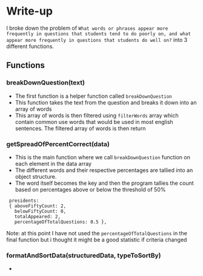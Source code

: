 # Write-up

I broke down the problem of `What words or phrases appear more frequently in questions that students tend to do poorly on, and what appear more frequently in questions that students do well on?` into 3 different functions.

## Functions

### breakDownQuestion(text)

  - The first function is a helper function called `breakDownQuestion` 
  - This function takes the text from the question and breaks it down into an array of words
  - This array of words is then filtered using `filterWords` array which contain common use words that would be used in most english sentences. The filtered array of words is then return

### getSpreadOfPercentCorrect(data)

  - This is the main function where we call `breakDownQuestion` function on each element in the data array
  - The different words and their respective percentages are tallied into an object structure.
  - The word itself becomes the key and then the program tallies the count based on percentages above or below the threshold of 50%
  ```
   presidents:
   { aboveFiftyCount: 2,
     belowFiftyCount: 0,
     totalAppeared: 2,
     percentageOfTotalQuestions: 0.5 },
  ```
  Note: at this point I have not used the `percentageOfTotalQuestions` in the final function but i thought it might be a good statistic if criteria changed

  ### formatAndSortData(structuredData, typeToSortBy)

  - 

  
